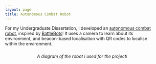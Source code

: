 ```yaml
---
layout: page
title: Autonomous Combat Robot
---
```


For my Undergraduate Dissertation, I developed an [autonomous combat robot](https://github.com/aswarbs/autonomous-combat-robot), inspired by [BattleBots](https://battlebots.com/)! It uses a camera to learn about its environment, and beacon-based localisation with QR codes to localise within the environment.

<div style="display: flex; justify-content: center; gap: 20px; align-items: flex-start;">
  <div style="text-align: center;">
    <img src="{{site.baseurl}}/assets/images/projects/robot.png" alt="" style="max-width: 100%; max-height: 400px; box-shadow: 0px 4px 6px rgba(0, 0, 0, 0.2)">
    <p style="font-style: italic; margin-top: 10px;">A diagram of the robot I used for the project!</p>
  </div>
</div>